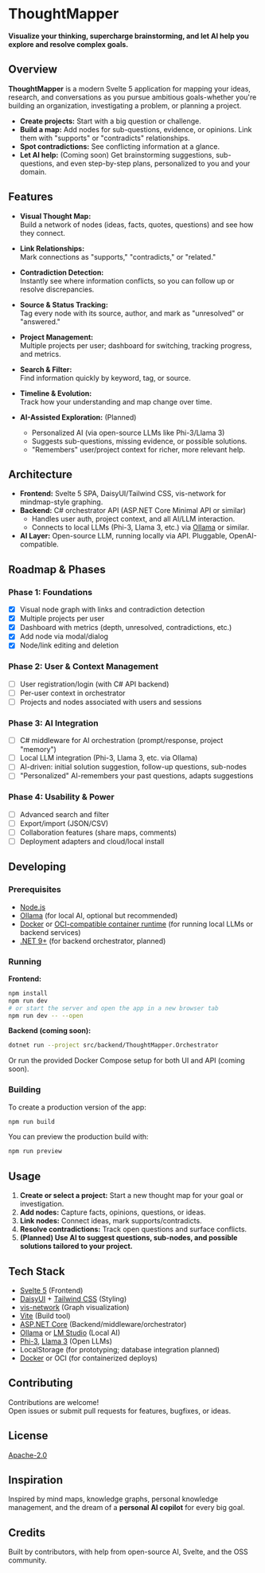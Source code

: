 
# ThoughtMapper

**Visualize your thinking, supercharge brainstorming, and let AI help you explore and resolve complex goals.**

## Overview

**ThoughtMapper** is a modern Svelte 5 application for mapping your ideas, research, and conversations as you pursue ambitious goals-whether you're building an organization, investigating a problem, or planning a project.

- **Create projects:** Start with a big question or challenge.
- **Build a map:** Add nodes for sub-questions, evidence, or opinions. Link them with "supports" or "contradicts" relationships.
- **Spot contradictions:** See conflicting information at a glance.
- **Let AI help:** (Coming soon) Get brainstorming suggestions, sub-questions, and even step-by-step plans, personalized to you and your domain.

## Features

- **Visual Thought Map:**  
  Build a network of nodes (ideas, facts, quotes, questions) and see how they connect.

- **Link Relationships:**  
  Mark connections as "supports," "contradicts," or "related."

- **Contradiction Detection:**  
  Instantly see where information conflicts, so you can follow up or resolve discrepancies.

- **Source & Status Tracking:**  
  Tag every node with its source, author, and mark as "unresolved" or "answered."

- **Project Management:**  
  Multiple projects per user; dashboard for switching, tracking progress, and metrics.

- **Search & Filter:**  
  Find information quickly by keyword, tag, or source.

- **Timeline & Evolution:**  
  Track how your understanding and map change over time.

- **AI-Assisted Exploration:** (Planned)  
  - Personalized AI (via open-source LLMs like Phi-3/Llama 3)
  - Suggests sub-questions, missing evidence, or possible solutions.
  - "Remembers" user/project context for richer, more relevant help.

## Architecture

- **Frontend:** Svelte 5 SPA, DaisyUI/Tailwind CSS, vis-network for mindmap-style graphing.
- **Backend:** C# orchestrator API (ASP.NET Core Minimal API or similar)
    - Handles user auth, project context, and all AI/LLM interaction.
    - Connects to local LLMs (Phi-3, Llama 3, etc.) via [Ollama](https://ollama.com/) or similar.
- **AI Layer:** Open-source LLM, running locally via API. Pluggable, OpenAI-compatible.

## Roadmap & Phases

### **Phase 1: Foundations**
- [x] Visual node graph with links and contradiction detection
- [x] Multiple projects per user
- [x] Dashboard with metrics (depth, unresolved, contradictions, etc.)
- [x] Add node via modal/dialog
- [x] Node/link editing and deletion

### **Phase 2: User & Context Management**
- [ ] User registration/login (with C# API backend)
- [ ] Per-user context in orchestrator
- [ ] Projects and nodes associated with users and sessions

### **Phase 3: AI Integration**
- [ ] C# middleware for AI orchestration (prompt/response, project "memory")
- [ ] Local LLM integration (Phi-3, Llama 3, etc. via Ollama)
- [ ] AI-driven: initial solution suggestion, follow-up questions, sub-nodes
- [ ] "Personalized" AI-remembers your past questions, adapts suggestions

### **Phase 4: Usability & Power**
- [ ] Advanced search and filter
- [ ] Export/import (JSON/CSV)
- [ ] Collaboration features (share maps, comments)
- [ ] Deployment adapters and cloud/local install

## Developing

### Prerequisites
- [Node.js](https://nodejs.org/)
- [Ollama](https://ollama.com/) (for local AI, optional but recommended)
- [Docker](https://www.docker.com/) or [OCI-compatible container runtime](https://opencontainers.org/) (for running local LLMs or backend services)
- [.NET 9+](https://dotnet.microsoft.com/) (for backend orchestrator, planned)

### Running

**Frontend:**
```bash
npm install
npm run dev
# or start the server and open the app in a new browser tab
npm run dev -- --open
```
**Backend (coming soon):**
```bash
dotnet run --project src/backend/ThoughtMapper.Orchestrator
```
Or run the provided Docker Compose setup for both UI and API (coming soon).

### Building

To create a production version of the app:
```bash
npm run build
```
You can preview the production build with:
```bash
npm run preview
```

## Usage

1. **Create or select a project:** Start a new thought map for your goal or investigation.
2. **Add nodes:** Capture facts, opinions, questions, or ideas.
3. **Link nodes:** Connect ideas, mark supports/contradicts.
4. **Resolve contradictions:** Track open questions and surface conflicts.
5. **(Planned) Use AI to suggest questions, sub-nodes, and possible solutions tailored to your project.**

## Tech Stack

- [Svelte 5](https://svelte.dev/) (Frontend)
- [DaisyUI](https://daisyui.com/) + [Tailwind CSS](https://tailwindcss.com/) (Styling)
- [vis-network](https://visjs.github.io/vis-network/) (Graph visualization)
- [Vite](https://vitejs.dev/) (Build tool)
- [ASP.NET Core](https://dotnet.microsoft.com/) (Backend/middleware/orchestrator)
- [Ollama](https://ollama.com/) or [LM Studio](https://lmstudio.ai/) (Local AI)
- [Phi-3](https://github.com/microsoft/phi-3), [Llama 3](https://ai.meta.com/llama/) (Open LLMs)
- LocalStorage (for prototyping; database integration planned)
- [Docker](https://www.docker.com/) or OCI (for containerized deploys)

## Contributing

Contributions are welcome!  
Open issues or submit pull requests for features, bugfixes, or ideas.

## License

[Apache-2.0](LICENSE)

## Inspiration

Inspired by mind maps, knowledge graphs, personal knowledge management, and the dream of a **personal AI copilot** for every big goal.

## Credits

Built by contributors, with help from open-source AI, Svelte, and the OSS community.
